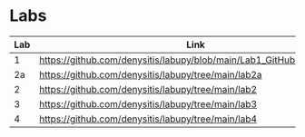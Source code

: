 # Labs
| Lab | Link |
| --- | ---- |
| 1   | https://github.com/denysitis/labupy/blob/main/Lab1_GitHub/README.md |
| 2a  | https://github.com/denysitis/labupy/tree/main/lab2a |
| 2   | https://github.com/denysitis/labupy/tree/main/lab2  |
| 3   | https://github.com/denysitis/labupy/tree/main/lab3  |
| 4   | https://github.com/denysitis/labupy/tree/main/lab4  |
